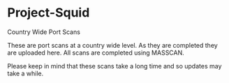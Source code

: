 # Project-Squid
Country Wide Port Scans

These are port scans at a country wide level. As they are completed they are uploaded here. All scans are completed using MASSCAN.

Please keep in mind that these scans take a long time and so updates may take a while.
